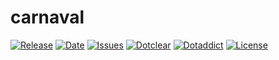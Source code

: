 # carnaval

[![Release](https://img.shields.io/github/v/release/franck-paul/carnaval)](https://github.com/franck-paul/carnaval/releases)
[![Date](https://img.shields.io/github/release-date/franck-paul/carnaval)](https://github.com/franck-paul/carnaval/releases)
[![Issues](https://img.shields.io/github/issues/franck-paul/carnaval)](https://github.com/franck-paul/carnaval/issues)
[![Dotclear](https://img.shields.io/badge/dotclear-v2.24-blue.svg)](https://fr.dotclear.org/download)
[![Dotaddict](https://img.shields.io/badge/dotaddict-official-green.svg)](https://plugins.dotaddict.org/dc2/details/carnaval)
[![License](https://img.shields.io/github/license/franck-paul/carnaval)](https://github.com/franck-paul/carnaval/blob/master/LICENSE)

